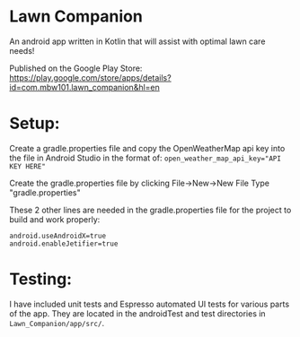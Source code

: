 # Lawn Companion
An android app written in Kotlin that will assist with optimal lawn care needs!

Published on the Google Play Store: https://play.google.com/store/apps/details?id=com.mbw101.lawn_companion&hl=en

# Setup:
Create a gradle.properties file and copy the OpenWeatherMap api key into the file in Android Studio in the format of:
```open_weather_map_api_key="API KEY HERE"```

Create the gradle.properties file by clicking File->New->New File
Type "gradle.properties"

These 2 other lines are needed in the gradle.properties file for the project to build and work properly:

```
android.useAndroidX=true
android.enableJetifier=true
```

# Testing:
I have included unit tests and Espresso automated UI tests for various parts of the app. They are located in the androidTest and test directories in ```Lawn_Companion/app/src/```.
